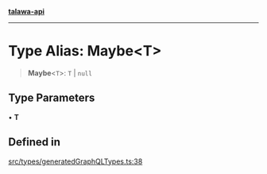 [**talawa-api**](../../../README.md)

***

# Type Alias: Maybe\<T\>

> **Maybe**\<`T`\>: `T` \| `null`

## Type Parameters

• **T**

## Defined in

[src/types/generatedGraphQLTypes.ts:38](https://github.com/Suyash878/talawa-api/blob/095e6964ce2a06c1c30d1acf81b6162203f1db91/src/types/generatedGraphQLTypes.ts#L38)

